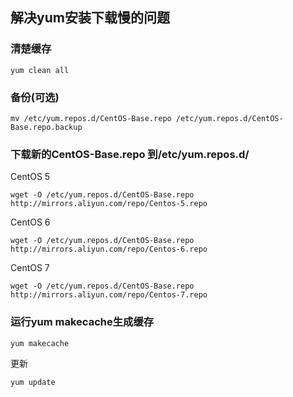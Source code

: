 ## 解决yum安装下载慢的问题

### 清楚缓存
```
yum clean all
```

### 备份(可选)
```
mv /etc/yum.repos.d/CentOS-Base.repo /etc/yum.repos.d/CentOS-Base.repo.backup
```

### 下载新的CentOS-Base.repo 到/etc/yum.repos.d/
 
CentOS 5

```
wget -O /etc/yum.repos.d/CentOS-Base.repo http://mirrors.aliyun.com/repo/Centos-5.repo
```

CentOS 6

```
wget -O /etc/yum.repos.d/CentOS-Base.repo http://mirrors.aliyun.com/repo/Centos-6.repo
```
 
CentOS 7

```
wget -O /etc/yum.repos.d/CentOS-Base.repo http://mirrors.aliyun.com/repo/Centos-7.repo
```

### 运行yum makecache生成缓存

```
yum makecache
```

更新
```
yum update
```
